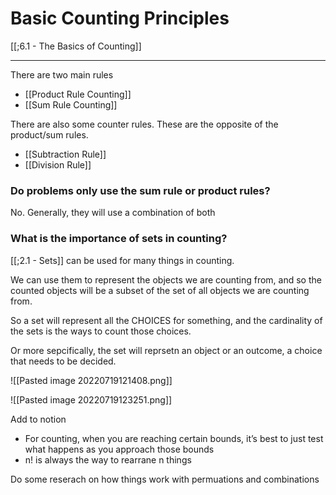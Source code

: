 # Basic Counting Principles

[[;6.1 - The Basics of Counting]]



---

There are two main rules 
- [[Product Rule Counting]]
- [[Sum Rule Counting]]

There are also some counter rules. These are the opposite of the product/sum rules. 
- [[Subtraction Rule]]
- [[Division Rule]]

### Do problems only use the sum rule or product rules?
No. Generally, they will use a combination of both 

### What is the importance of sets in counting? 

[[;2.1 - Sets]] can be used for many things in counting. 

We can use them to represent the objects we are counting from, and so the counted objects will be a subset of the set of all objects we are counting from. 

So a set will represent all the CHOICES for something, and the cardinality of the sets is the ways to count those choices. 

Or more sepcifically, the set will reprsetn an object or an outcome, a choice that needs to be decided. 



![[Pasted image 20220719121408.png]]



![[Pasted image 20220719123251.png]]



Add to notion
- For counting, when you are reaching certain bounds, it’s best to just test what happens as you approach those bounds 
- n! is always the way to rearrane n things 

Do some reserach on how things work with permuations and combinations